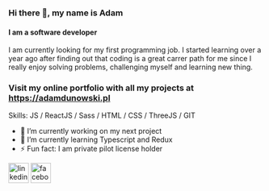 ### Hi there 👋, my name is Adam
#### I am a software developer
I am currently looking for my first programming job. I started learning over a year ago after finding out that coding is a great carrer path for me since I really enjoy solving problems, challenging myself and learning new thing.

### Visit my online portfolio with all my projects at https://adamdunowski.pl


Skills: JS / ReactJS / Sass / HTML / CSS / ThreeJS / GIT

- 🔭 I’m currently working on my next project
- 🌱 I’m currently learning Typescript and Redux
- ⚡ Fun fact: I am private pilot license holder 


[<img src='https://cdn.jsdelivr.net/npm/simple-icons@3.0.1/icons/linkedin.svg' alt='linkedin' height='40'>](https://www.linkedin.com/in/adam-dunowski/)  [<img src='https://cdn.jsdelivr.net/npm/simple-icons@3.0.1/icons/facebook.svg' alt='facebook' height='40'>](https://www.facebook.com/adam.dunowski)  

